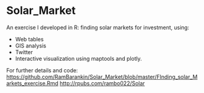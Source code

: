 # Solar_Market
An exercise I developed in R: finding solar markets for investment, using:
- Web tables
- GIS analysis
- Twitter 
- Interactive visualization using maptools and plotly.

For further details and code:
<https://github.com/RamBarankin/Solar_Market/blob/master/FInding_solar_Markets_exercise.Rmd>
<http://rpubs.com/rambo022/Solar>

